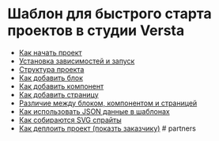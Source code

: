 # Шаблон для быстрого старта проектов в студии Versta

* [Как начать проект](readme/how-to-start-project.md)
* [Установка зависимостей и запуск](readme/install-and-start.md)
* [Структура проекта](readme/project-structure.md)
* [Как добавить блок](readme/how-to-make-block.md)
* [Как добавить компонент](readme/how-to-make-component.md)
* [Как добавить страницу](readme/how-to-make-page.md)
* [Различие между блоком, компонентом и страницей](readme/difference-between-block-component-page.md)
* [Как использовать JSON данные в шаблонах](readme/how-to-use-json-data.md)
* [Как собираются SVG спрайты](readme/how-to-svg-sprite.md)
* [Как деплоить проект (показть заказчику)](readme/how-to-deploy.md)
#   p a r t n e r s  
 